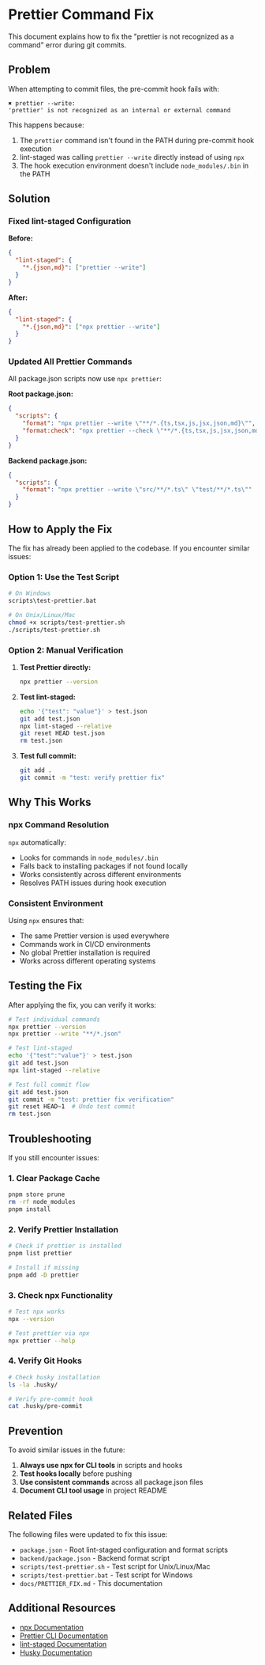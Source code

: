 # Prettier Command Fix

This document explains how to fix the "prettier is not recognized as a command" error during git commits.

## Problem

When attempting to commit files, the pre-commit hook fails with:

```
✖ prettier --write:
'prettier' is not recognized as an internal or external command
```

This happens because:

1. The `prettier` command isn't found in the PATH during pre-commit hook execution
2. lint-staged was calling `prettier --write` directly instead of using `npx`
3. The hook execution environment doesn't include `node_modules/.bin` in the PATH

## Solution

### Fixed lint-staged Configuration

**Before:**

```json
{
  "lint-staged": {
    "*.{json,md}": ["prettier --write"]
  }
}
```

**After:**

```json
{
  "lint-staged": {
    "*.{json,md}": ["npx prettier --write"]
  }
}
```

### Updated All Prettier Commands

All package.json scripts now use `npx prettier`:

**Root package.json:**

```json
{
  "scripts": {
    "format": "npx prettier --write \"**/*.{ts,tsx,js,jsx,json,md}\"",
    "format:check": "npx prettier --check \"**/*.{ts,tsx,js,jsx,json,md}\""
  }
}
```

**Backend package.json:**

```json
{
  "scripts": {
    "format": "npx prettier --write \"src/**/*.ts\" \"test/**/*.ts\""
  }
}
```

## How to Apply the Fix

The fix has already been applied to the codebase. If you encounter similar issues:

### Option 1: Use the Test Script

```bash
# On Windows
scripts\test-prettier.bat

# On Unix/Linux/Mac
chmod +x scripts/test-prettier.sh
./scripts/test-prettier.sh
```

### Option 2: Manual Verification

1. **Test Prettier directly:**

   ```bash
   npx prettier --version
   ```

2. **Test lint-staged:**

   ```bash
   echo '{"test": "value"}' > test.json
   git add test.json
   npx lint-staged --relative
   git reset HEAD test.json
   rm test.json
   ```

3. **Test full commit:**
   ```bash
   git add .
   git commit -m "test: verify prettier fix"
   ```

## Why This Works

### npx Command Resolution

`npx` automatically:

- Looks for commands in `node_modules/.bin`
- Falls back to installing packages if not found locally
- Works consistently across different environments
- Resolves PATH issues during hook execution

### Consistent Environment

Using `npx` ensures that:

- The same Prettier version is used everywhere
- Commands work in CI/CD environments
- No global Prettier installation is required
- Works across different operating systems

## Testing the Fix

After applying the fix, you can verify it works:

```bash
# Test individual commands
npx prettier --version
npx prettier --write "**/*.json"

# Test lint-staged
echo '{"test":"value"}' > test.json
git add test.json
npx lint-staged --relative

# Test full commit flow
git add test.json
git commit -m "test: prettier fix verification"
git reset HEAD~1  # Undo test commit
rm test.json
```

## Troubleshooting

If you still encounter issues:

### 1. Clear Package Cache

```bash
pnpm store prune
rm -rf node_modules
pnpm install
```

### 2. Verify Prettier Installation

```bash
# Check if prettier is installed
pnpm list prettier

# Install if missing
pnpm add -D prettier
```

### 3. Check npx Functionality

```bash
# Test npx works
npx --version

# Test prettier via npx
npx prettier --help
```

### 4. Verify Git Hooks

```bash
# Check husky installation
ls -la .husky/

# Verify pre-commit hook
cat .husky/pre-commit
```

## Prevention

To avoid similar issues in the future:

1. **Always use npx for CLI tools** in scripts and hooks
2. **Test hooks locally** before pushing
3. **Use consistent commands** across all package.json files
4. **Document CLI tool usage** in project README

## Related Files

The following files were updated to fix this issue:

- `package.json` - Root lint-staged configuration and format scripts
- `backend/package.json` - Backend format script
- `scripts/test-prettier.sh` - Test script for Unix/Linux/Mac
- `scripts/test-prettier.bat` - Test script for Windows
- `docs/PRETTIER_FIX.md` - This documentation

## Additional Resources

- [npx Documentation](https://docs.npmjs.com/cli/v7/commands/npx)
- [Prettier CLI Documentation](https://prettier.io/docs/en/cli.html)
- [lint-staged Documentation](https://github.com/okonet/lint-staged)
- [Husky Documentation](https://typicode.github.io/husky/)
